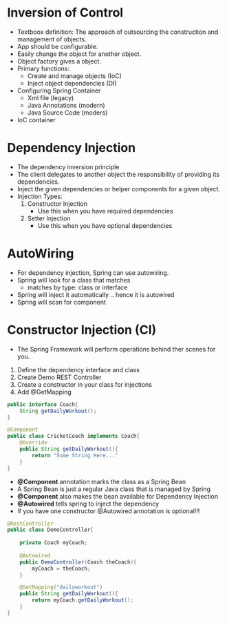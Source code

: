# Inversion of Control
* Textboox definition: The approach of outsourcing the construction and management of objects.
* App should be configurable.
* Easily change the object for another object.
* Object factory gives a object.
* Primary functions:
    * Create and manage objects (IoC)
    * Inject object dependencies (DI)
* Configuring Spring Container
    * Xml file (legacy)
    * Java Annotations (modern)
    * Java Source Code (moders)
* IoC container

# Dependency Injection
* The dependency inversion principle
* The client delegates to another object the responsibility of providing its dependencies.
* Inject the given dependencies or helper components for a given object.
* Injection Types:
    1. Constructor Injection
        * Use this when you have required dependencies
    1. Setter Injection
        * Use this when you have optional dependencies

# AutoWiring
* For dependency injection, Spring can use autowiring.
* Spring will look for a class that matches
    * matches by type: class or interface
* Spring will inject it automatically .. hence it is autowired
* Spring will scan for component

# Constructor Injection (CI)
* The Spring Framework will perform operations behind ther scenes for you.
1. Define the dependency interface and class
1. Create Demo REST Controller
1. Create a constructor in your class for injections
1. Add @GetMapping 
```java
public interface Coach{
    String getDailyWorkout();
}

@Component
public class CricketCoach implements Coach{
    @Override
    public String getDailyWorkout(){
        return "Some String Here..."
    }
}
```
* **@Component** annotation marks the class as a Spring Bean
* A Spring Bean is just a regular Java class that is managed by Spring
* **@Component** also makes the bean available for Dependency Injection
* **@Autowired** tells spring to inject the dependency
* If you have one constructor @Autowired annotation is optional!!!

```Java
@RestController
public class DemoController{
    
    private Coach myCoach;
    
    @Autowired
    public DemoController(Coach theCoach){
        myCoach = theCoach;
    }

    @GetMapping("dailyworkout")
    public String getDailyWorkout(){
        return myCoach.getDailyWorkout();
    }
}
```
